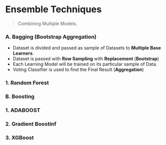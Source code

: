 # Ensemble Techniques

> Combining Multiple Models.

### A. Bagging (Bootstrap Aggregation)

- Dataset is divided and passed as sample of Datasets to **Multiple Base Learners**.
- Dataset is passed with **Row Sampling** with **Replacement** (**Bootstrap**)
- Each Learning Model will be trained on its particular sample of Data.
- Voting Classifier is used to find the Final Result (**Aggregation**)

### 1. Random Forest


### B. Boosting

### 1. ADABOOST

### 2. Gradient Boostinf

### 3. XGBoost
